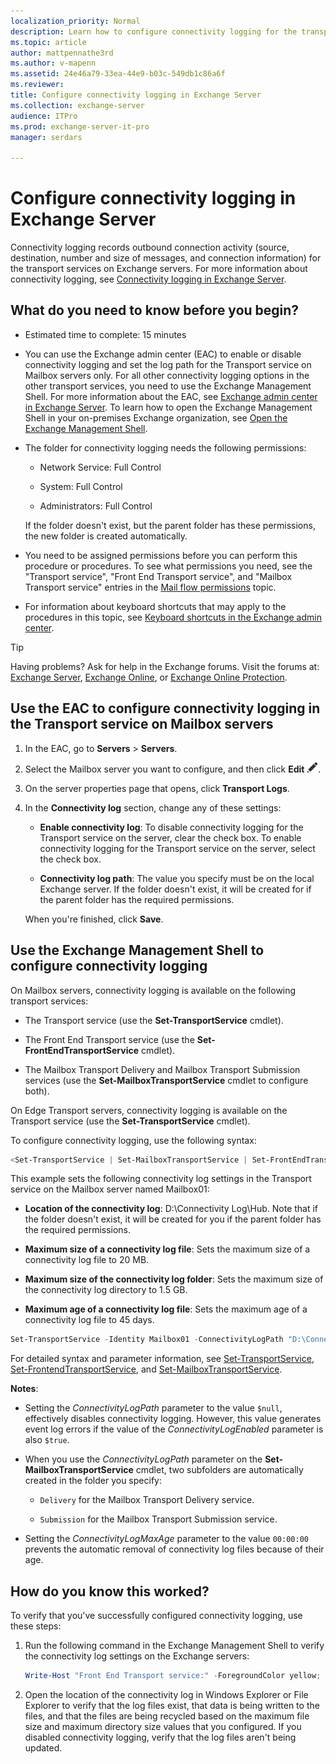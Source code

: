 ```yaml
---
localization_priority: Normal
description: Learn how to configure connectivity logging for the transport services in Exchange 2016 and Exchange 2019
ms.topic: article
author: mattpennathe3rd
ms.author: v-mapenn
ms.assetid: 24e46a79-33ea-44e9-b03c-549db1c86a6f
ms.reviewer:
title: Configure connectivity logging in Exchange Server
ms.collection: exchange-server
audience: ITPro
ms.prod: exchange-server-it-pro
manager: serdars

---
```


# Configure connectivity logging in Exchange Server

Connectivity logging records outbound connection activity (source, destination, number and size of messages, and connection information) for the transport services on Exchange servers. For more information about connectivity logging, see [Connectivity logging in Exchange Server](connectivity-logging.md).

## What do you need to know before you begin?

- Estimated time to complete: 15 minutes

- You can use the Exchange admin center (EAC) to enable or disable connectivity logging and set the log path for the Transport service on Mailbox servers only. For all other connectivity logging options in the other transport services, you need to use the Exchange Management Shell. For more information about the EAC, see [Exchange admin center in Exchange Server](../../architecture/client-access/exchange-admin-center.md). To learn how to open the Exchange Management Shell in your on-premises Exchange organization, see [Open the Exchange Management Shell](https://docs.microsoft.com/powershell/exchange/exchange-server/open-the-exchange-management-shell).

- The folder for connectivity logging needs the following permissions:

  - Network Service: Full Control

  - System: Full Control

  - Administrators: Full Control

  If the folder doesn't exist, but the parent folder has these permissions, the new folder is created automatically.

- You need to be assigned permissions before you can perform this procedure or procedures. To see what permissions you need, see the "Transport service", "Front End Transport service", and "Mailbox Transport service" entries in the [Mail flow permissions](../../permissions/feature-permissions/mail-flow-permissions.md) topic.

- For information about keyboard shortcuts that may apply to the procedures in this topic, see [Keyboard shortcuts in the Exchange admin center](../../about-documentation/exchange-admin-center-keyboard-shortcuts.md).

> [!TIP]
> Having problems? Ask for help in the Exchange forums. Visit the forums at: [Exchange Server](https://go.microsoft.com/fwlink/p/?linkId=60612), [Exchange Online](https://go.microsoft.com/fwlink/p/?linkId=267542), or [Exchange Online Protection](https://go.microsoft.com/fwlink/p/?linkId=285351).

## Use the EAC to configure connectivity logging in the Transport service on Mailbox servers

1. In the EAC, go to **Servers** \> **Servers**.

2. Select the Mailbox server you want to configure, and then click **Edit** ![Edit icon](../../media/ITPro_EAC_EditIcon.png).

3. On the server properties page that opens, click **Transport Logs**.

4. In the **Connectivity log** section, change any of these settings:

   - **Enable connectivity log**: To disable connectivity logging for the Transport service on the server, clear the check box. To enable connectivity logging for the Transport service on the server, select the check box.

   - **Connectivity log path**: The value you specify must be on the local Exchange server. If the folder doesn't exist, it will be created for if the parent folder has the required permissions.

   When you're finished, click **Save**.

## Use the Exchange Management Shell to configure connectivity logging

On Mailbox servers, connectivity logging is available on the following transport services:

- The Transport service (use the **Set-TransportService** cmdlet).

- The Front End Transport service (use the **Set-FrontEndTransportService** cmdlet).

- The Mailbox Transport Delivery and Mailbox Transport Submission services (use the **Set-MailboxTransportService** cmdlet to configure both).

On Edge Transport servers, connectivity logging is available on the Transport service (use the **Set-TransportService** cmdlet).

To configure connectivity logging, use the following syntax:

```powershell
<Set-TransportService | Set-MailboxTransportService | Set-FrontEndTransportService> -Identity <ServerIdentity> -ConnectivityLogEnabled <$true | $false> -ConnectivityLogMaxAge <dd.hh:mm:ss> -ConnectivityLogMaxDirectorySize <Size> -ConnectivityLogMaxFileSize <Size> -ConnectivityLogPath <LocalFilePath>
```

This example sets the following connectivity log settings in the Transport service on the Mailbox server named Mailbox01:

- **Location of the connectivity log**: D:\Connectivity Log\Hub. Note that if the folder doesn't exist, it will be created for you if the parent folder has the required permissions.

- **Maximum size of a connectivity log file**: Sets the maximum size of a connectivity log file to 20 MB.

- **Maximum size of the connectivity log folder**: Sets the maximum size of the connectivity log directory to 1.5 GB.

- **Maximum age of a connectivity log file**: Sets the maximum age of a connectivity log file to 45 days.

```powershell
Set-TransportService -Identity Mailbox01 -ConnectivityLogPath "D:\Connectivity Log\Hub" -ConnectivityLogMaxFileSize 20MB -ConnectivityLogMaxDirectorySize 1.5GB -ConnectivityLogMaxAge 45.00:00:00
```

For detailed syntax and parameter information, see [Set-TransportService](https://docs.microsoft.com/powershell/module/exchange/mail-flow/set-transportservice), [Set-FrontendTransportService](https://docs.microsoft.com/powershell/module/exchange/mail-flow/set-frontendtransportservice), and [Set-MailboxTransportService](https://docs.microsoft.com/powershell/module/exchange/mail-flow/set-mailboxtransportservice).

 **Notes**:

- Setting the _ConnectivityLogPath_ parameter to the value `$null`, effectively disables connectivity logging. However, this value generates event log errors if the value of the _ConnectivityLogEnabled_ parameter is also `$true`.

- When you use the _ConnectivityLogPath_ parameter on the **Set-MailboxTransportService** cmdlet, two subfolders are automatically created in the folder you specify:

  - `Delivery` for the Mailbox Transport Delivery service.

  - `Submission` for the Mailbox Transport Submission service.

- Setting the _ConnectivityLogMaxAge_ parameter to the value `00:00:00` prevents the automatic removal of connectivity log files because of their age.

## How do you know this worked?

To verify that you've successfully configured connectivity logging, use these steps:

1. Run the following command in the Exchange Management Shell to verify the connectivity log settings on the Exchange servers:

   ```powershell
   Write-Host "Front End Transport service:" -ForegroundColor yellow; Get-FrontEndTransportService | Format-List Name,ConnectivityLog*; Write-Host "Mailbox Transport Submission and Mailbox Transport Delivery services:" -ForegroundColor yellow; Get-MailboxTransportService | Format-List Name,ConnectivityLog*; Write-Host "Transport service:" -ForegroundColor yellow; Get-TransportService | Format-List Name,ConnectivityLog*
   ```

2. Open the location of the connectivity log in Windows Explorer or File Explorer to verify that the log files exist, that data is being written to the files, and that the files are being recycled based on the maximum file size and maximum directory size values that you configured. If you disabled connectivity logging, verify that the log files aren't being updated.
